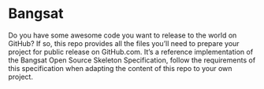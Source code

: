 # Bangsat

Do you have some awesome code you want to release to the world on GitHub? If so, this repo provides all the files you’ll need to prepare your project for public release on GitHub.com. It’s a reference implementation of the Bangsat Open Source Skeleton Specification, follow the requirements of this specification when adapting the content of this repo to your own project.


